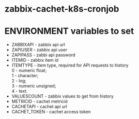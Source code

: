 # zabbix-cachet-k8s-cronjob

# ENVIRONMENT variables to set

* ZABBIXAPI - zabbix api url
* ZAPIUSER - zabbix api user
* ZAPIPASS - zabbi api password
* ITEMID - zabbix item id
* ITEMTYPE - item type, required for API requests to history
<br>0 - numeric float; 
<br>1 - character; 
<br>2 - log; 
<br>3 - numeric unsigned; 
<br>4 - text. 
* VALUESCOUNT - zabbix values to get from history
* METRICID - cachet metricid
* CACHETAPI - cachet api url
* CACHET_TOKEN - cachet access token
